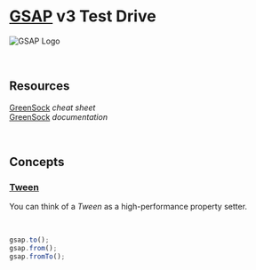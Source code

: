 # [GSAP](https://greensock.com/) v3 Test Drive

<!-- ![GSAP Logo](https://external-content.duckduckgo.com/iu/?u=https%3A%2F%2Fwww.seekicon.com%2Ffree-icon-download%2Fgreensock-icon_1.png&f=1&nofb=1&ipt=9c1fe75b0647c24f9b7a84305fa4f33a42fd053e7817ab4caf5ef3b50aa9a784&ipo=images) -->

![GSAP Logo](https://external-content.duckduckgo.com/iu/?u=https%3A%2F%2Fgreensock.com%2Fuploads%2Fmonthly_2020_03%2Ftweenmax.png.cf27916e926fbb328ff214f66b4c8429.png&f=1&nofb=1&ipt=f3f43e7c44d50daa7c699ba25087fee2141ba8e0a7ba5c9c0c68e1888b37877d&ipo=images)

<br>

## Resources

[GreenSock](https://greensock.com/cheatsheet/) _cheat sheet_<br>
[GreenSock](https://greensock.com/docs/) _documentation_

<br>

## Concepts

### [Tween](https://greensock.com/docs/v3/GSAP/Tween)

You can think of a _Tween_ as a high-performance property setter.

<br>

```js
gsap.to();
gsap.from();
gsap.fromTo();
```
